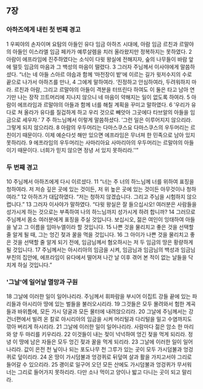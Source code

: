 ## 7장
### 아하즈에게 내린 첫 번째 경고
1 우찌야의 손자이며 요탐의 아들인 유다 임금 아하즈 시대에, 아람 임금 르친과 르말야의 아들인 이스라엘 임금 페카가 예루살렘을 치러 올라왔지만 정복하지는 못하였다.
2 아람이 에프라임에 진주하였다는 소식이 다윗 왕실에 전해지자, 숲의 나무들이 바람 앞에 떨듯 임금의 마음과 그 백성의 마음이 떨렸다.
3 그러자 주님께서 이사야에게 말씀하셨다. “너는 네 아들 스아르 야숩과 함께 ‘마전장이 밭’에 이르는 길가 윗저수지의 수로 끝으로 나가서 아하즈를 만나,
4 그에게 말하여라. ‘진정하고 안심하여라, 두려워하지 마라. 르친과 아람, 그리고 르말야의 아들이 격분을 터뜨린다 하여도 이 둘은 타고 남아 연기만 나는 장작 끄트머리에 지나지 않으니 네 마음이 약해지는 일이 없도록 하여라.
5 아람이 에프라임과 르말야의 아들과 함께 너를 해칠 계획을 꾸미고 말하였다.
6 ′우리가 유다로 쳐 올라가 유다를 질겁하게 하고 우리 것으로 빼앗아 그곳에다 타브알의 아들을 임금으로 세우자.′
7 주 하느님께서 이렇게 말씀하셨다. ′그런 일은 이루어지지 않으리라. 그렇게 되지 않으리라.
8 아람의 우두머리는 다마스쿠스요 다마스쿠스의 우두머리는 르친이기 때문이다. 이제 예순다섯 해만 있으면 에프라임은 무너져 한 민족으로 남아 있지 못하리라.
9 에프라임의 우두머리는 사마리아요 사마리아의 우두머리는 르말야의 아들이기 때문이다. 너희가 믿지 않으면 정녕 서 있지 못하리라.′’”
### 두 번째 경고
10 주님께서 아하즈에게 다시 이르셨다.
11 “너는 주 너의 하느님께 너를 위하여 표징을 청하여라. 저 저승 깊은 곳에 있는 것이든, 저 위 높은 곳에 있는 것이든 아무것이나 청하여라.”
12 아하즈가 대답하였다. “저는 청하지 않겠습니다. 그리고 주님을 시험하지 않으렵니다.”
13 그러자 이사야가 말하였다. “다윗 왕실은 잘 들으십시오! 여러분은 사람들을 성가시게 하는 것으로는 부족하여 나의 하느님까지 성가시게 하려 합니까?
14 그러므로 주님께서 몸소 여러분에게 표징을 주실 것입니다. 보십시오, 젊은 여인이 잉태하여 아들을 낳고 그 이름을 임마누엘이라 할 것입니다.
15 나쁜 것을 물리치고 좋은 것을 선택할 줄 알게 될 때, 그는 엉긴 젖과 꿀을 먹을 것입니다.
16 그 아이가 나쁜 것을 물리치고 좋은 것을 선택할 줄 알게 되기 전에, 임금님께서 혐오하시는 저 두 임금의 땅은 황량하게 될 것입니다.
17 주님께서는 아시리아의 임금을 시켜, 임금님과 임금님의 백성과 임금님 부친의 집안에, 에프라임이 유다에서 떨어져 나간 날 이후 겪어 본 적이 없는 날들을 닥치게 하실 것입니다.”
### '그날'에 일어날 멸망과 구원
18 그날에 이러한 일이 일어나리라. 주님께서 휘파람을 부시어 이집트 강들 끝에 있는 파리들과 아시리아 땅에 있는 벌들을 불러오시리라.
19 그것들은 모두 몰려와서 험한 계곡들과 바위틈에, 모든 가시 덩굴과 모든 물터에 내려앉으리라.
20 그날에 주님께서는 강 건너편에서 빌려 온 칼로 아시리아의 임금을 시켜 머리털과 다리털을 밀고 수염까지도 깎아 버리게 하시리라.
21 그날에 이러한 일이 일어나리라. 사람마다 젊은 암소 한 마리와 양 두 마리를 키우리라.
22 이것들이 내는 젖이 넉넉하여 엉긴 젖을 먹게 되리라. 정녕 이 땅에 남은 자들은 모두 엉긴 젖과 꿀을 먹게 되리라.
23 그날에 이러한 일이 일어나리라. 값이 은전 천 닢이나 되는 포도나무 천 그루가 있는 곳이 모두 가시덤불과 엉겅퀴로 덮이리라.
24 온 땅이 가시덤불과 엉겅퀴로 뒤덮여 살과 활을 가지고서야 그리로 들어갈 수 있으리라.
25 괭이로 일구어 오던 모든 산에도 가시덤불과 엉겅퀴가 무서워 너는 그리로 들어가지 못하리라. 다만 소나 먹이고 양이나 밟고 다니는 곳이 되고 말리라.
